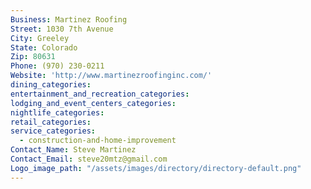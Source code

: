 ```yaml
---
Business: Martinez Roofing
Street: 1030 7th Avenue
City: Greeley
State: Colorado
Zip: 80631
Phone: (970) 230-0211
Website: 'http://www.martinezroofinginc.com/'
dining_categories:
entertainment_and_recreation_categories:
lodging_and_event_centers_categories:
nightlife_categories:
retail_categories:
service_categories:
  - construction-and-home-improvement
Contact_Name: Steve Martinez
Contact_Email: steve20mtz@gmail.com
Logo_image_path: "/assets/images/directory/directory-default.png"
---
```



